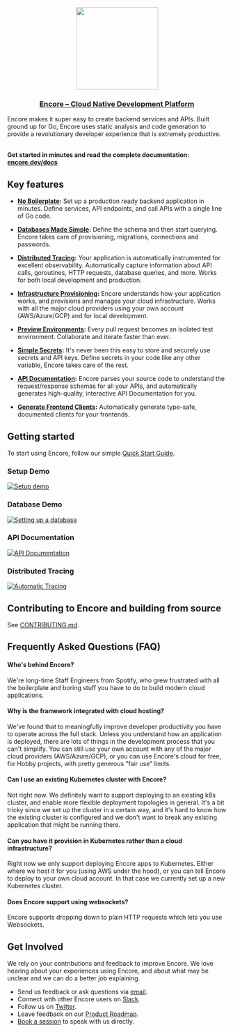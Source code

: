 <div align="center">
  <a href="https://encore.dev" alt="encore"><img width="189px" src="https://encore.dev/assets/img/logo.svg"></a>
  <h3><a href="https://encore.dev">Encore – Cloud Native Development Platform</a></h3>
</div>
Encore makes it super easy to create backend services and APIs. Built ground up for Go, Encore uses static analysis and code generation to provide a revolutionary developer experience that is extremely productive.
<br/><br/>

**Get started in minutes and read the complete documentation: [encore.dev/docs](https://encore.dev/docs/quick-start)**

## Key features

* **[No Boilerplate](https://encore.dev/docs/develop/services-and-apis):** Set up a production ready backend application in minutes. Define services, API endpoints,
  and call APIs with a single line of Go code.

* **[Databases Made Simple](https://encore.dev/docs/concepts/databases):** Define the schema and then start querying. Encore takes care of provisioning, migrations, connections and passwords.

* **[Distributed Tracing](https://encore.dev/docs/observability/tracing):** Your application is automatically instrumented for excellent observability.
  Automatically capture information about API calls, goroutines, HTTP requests,
  database queries, and more. Works for both local development and production.

* **[Infrastructure Provisioning](https://encore.dev/docs/deploy/infra):** Encore understands how your application works,
  and provisions and manages your cloud infrastructure. Works with all the major cloud providers using your own account (AWS/Azure/GCP)
  and for local development.
  
* **[Preview Environments](https://encore.dev/docs/deploy/platform):** Every pull request becomes an isolated test environment. Collaborate and iterate faster than ever.
  
* **[Simple Secrets](https://encore.dev/docs/develop/secrets):** It's never been this easy to store and securely use secrets and API keys. Define secrets in your code like any other variable, Encore takes care of the rest.

* **[API Documentation](https://encore.dev/docs/develop/api-docs):** Encore parses your source code to understand the request/response
  schemas for all your APIs, and automatically generates high-quality, interactive
  API Documentation for you.
  
* **[Generate Frontend Clients](https://encore.dev/docs/how-to/integrate-frontend):**  Automatically generate type-safe, documented clients for your frontends.

## Getting started

To start using Encore, follow our simple [Quick Start Guide](https://encore.dev/docs/quick-start).


### Setup Demo
[![Setup demo](https://asciinema.org/a/406681.svg)](https://asciinema.org/a/406681)

### Database Demo
[![Setting up a database](https://asciinema.org/a/406695.svg)](https://asciinema.org/a/406695)

### API Documentation

[![API Documentation](https://encore.dev/assets/img/api-docs-screenshot.png)](https://encore.dev/docs/concepts/api-docs)

### Distributed Tracing

[![Automatic Tracing](https://encore.dev/assets/img/tracing.jpg)](https://encore.dev/docs/observability/tracing)

## Contributing to Encore and building from source

See [CONTRIBUTING.md](CONTRIBUTING.md).

## Frequently Asked Questions (FAQ)

#### Who's behind Encore?

We're long-time Staff Engineers from Spotify, who grew frustrated with all the boilerplate and boring stuff you have to do to build modern cloud applications.

#### Why is the framework integrated with cloud hosting?

We've found that to meaningfully improve developer productivity you have to operate across the full stack. Unless you understand how an application is deployed, there are lots of things in the development process that you can't simplify. You can still use your own account with any of the major cloud providers (AWS/Azure/GCP), or you can use Encore's cloud for free, for Hobby projects, with pretty generous "fair use" limits. 

#### Can I use an existing Kubernetes cluster with Encore?

Not right now. We definitely want to support deploying to an existing k8s cluster, and enable more flexible deployment topologies in general. It's a bit tricky since we set up the cluster in a certain way, and it's hard to know how the existing cluster is configured and we don't want to break any existing application that might be running there.

#### Can you have it provision in Kubernetes rather than a cloud infrastructure?

Right now we only support deploying Encore apps to Kubernetes. Either where we host it for you (using AWS under the hood), or you can tell Encore to deploy to your own cloud account. In that case we currently set up a new Kubernetes cluster.

#### Does Encore support using websockets?

Encore supports dropping down to plain HTTP requests which lets you use Websockets.

## Get Involved
We rely on your contributions and feedback to improve Encore.
We love hearing about your experiences using Encore, and about what may be unclear and we can do a better job explaining.

* Send us feedback or ask questions via [email](mailto:hello@encore.dev).
* Connect with other Encore users on [Slack](https://encore.dev/slack).
* Follow us on [Twitter](https://twitter.com/encoredotdev).
* Leave feedback on our [Product Roadmap](https://encore.dev/roadmap).
* [Book a session](https://calendly.com/encoreandre/encore-office-hours) to speak with us directly.
